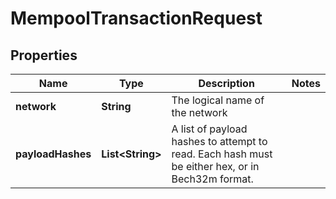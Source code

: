 

# MempoolTransactionRequest


## Properties

| Name | Type | Description | Notes |
|------------ | ------------- | ------------- | -------------|
|**network** | **String** | The logical name of the network |  |
|**payloadHashes** | **List&lt;String&gt;** | A list of payload hashes to attempt to read. Each hash must be either hex, or in Bech32m format. |  |



